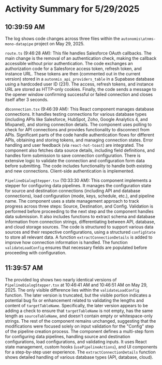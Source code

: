 # Activity Summary for 5/29/2025

## 10:39:59 AM
The log shows code changes across three files within the `autonomis\atnms-mono-datapipe` project on May 29, 2025.

`route.ts` (9:46:28 AM): This file handles Salesforce OAuth callbacks.  The main change is the removal of an authentication check,  making the callback accessible without prior authentication. The code exchanges an authorization code for a Salesforce access token, refresh token, and instance URL.  These tokens are then (commented out in the current version)  stored in a `autonmis_api_providers_table` in a Supabase database using a hardcoded user ID (231).  The access, refresh tokens, and instance URL are stored as HTTP-only cookies. Finally, the code sends a message to the opener window confirming successful or failed connection and closes itself after 3 seconds.

`dbconnection.tsx` (9:46:39 AM): This React component manages database connections. It handles testing connections for various database types (including APIs like Salesforce, HubSpot, Zoho, Google Analytics 4, and Mixpanel), and storing connection details. The component uses polling to check for API connections and provides functionality to disconnect from APIs.  Significant parts of the code handle authentication flows for different APIs, obtaining and storing tokens, and managing connection states.  Error handling and user feedback (via `react-hot-toast`) are integrated. The component also fetches data source details, including field definitions, and handles form submission to save connection configuration.  There is extensive logic to validate the connection and configuration form data before submitting.  The code includes functionality to handle both existing and new connections.  Client-side authentication is implemented.

`PipelineDialogStepper.tsx` (10:33:30 AM): This component implements a stepper for configuring data pipelines.  It manages the configuration state for source and destination connections (including API and database connections), load configuration (mode, keys, schedule, etc.), and pipeline name. The component uses a state management approach to track progress across three steps: Source, Destination, and Config.  Validation is performed before proceeding to the next step and the component handles data submission.  It also includes functions to extract schema and database information from connection strings, differentiating between API, database, and cloud storage sources. The code is structured to support various data sources and their respective configurations, using a structured `configState` to store all relevant data.  A function `extractConnectionDetails` is added to improve how connection information is handled.  The function `validateLoadConfig` ensures that necessary fields are populated before proceeding with configuration.


## 11:39:57 AM
The provided log shows two nearly identical versions of `PipelineDialogStepper.tsx`  at 10:46:41 AM and 10:46:51 AM on May 29, 2025.  The only visible difference lies within the `validateLoadConfig` function.  The later version is truncated, but the visible portion indicates a potential bug fix or enhancement related to validating the lengths and content of `targetTableName`.  Specifically,  the later version appears to be adding a check to ensure that `targetTableName` is not empty, has the same length as `sourceTableName`, and doesn't contain empty or whitespace-only strings.  The rest of the component remains unchanged, suggesting that the modifications were focused solely on input validation for the "Config" step of the pipeline creation process.  The component defines a multi-step form for configuring data pipelines, handling source and destination configurations, load configurations, and validating inputs.  It uses React state management, custom hooks (`usePipelineActions`), and UI components for a step-by-step user experience.  The `extractConnectionDetails` function shows detailed handling of various database types (API, database, cloud).
